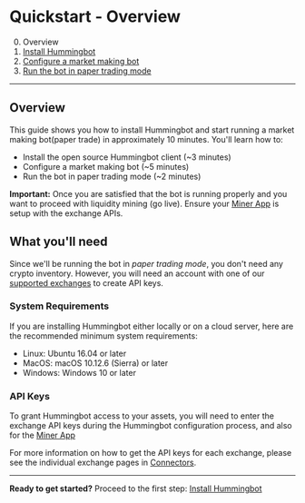 # Quickstart - Overview

0. Overview
1. [Install Hummingbot](install.md)
2. [Configure a market making bot](configure.md)
3. [Run the bot in paper trading mode](run-bot.md)

---

## Overview

This guide shows you how to install Hummingbot and start running a market making bot(paper trade) in approximately 10 minutes. You'll learn how to:

* Install the open source Hummingbot client (~3 minutes)
* Configure a market making bot (~5 minutes)
* Run the bot in paper trading mode (~2 minutes)

<b>Important:</b> Once you are satisfied that the bot is running properly and you want to proceed with liquidity mining (go live). Ensure your [Miner App](https://miners.hummingbot.io/) is setup with the exchange APIs.

## What you'll need

Since we'll be running the bot in *paper trading mode*, you don't need any crypto inventory. However, you will need an account with one of our [supported exchanges](/connectors) to create API keys.

### System Requirements

If you are installing Hummingbot either locally or on a cloud server, here are the recommended minimum system requirements:

* Linux: Ubuntu 16.04 or later
* MacOS: macOS 10.12.6 (Sierra) or later
* Windows: Windows 10 or later

<!-- ### Inventory

Hummingbot is trading software that uses your own crypto assets. You will need inventory available on each exchange where you want to run a bot.

Remember that you need inventory of both the **base asset** (the asset that you are buying and selling) and the **quote asset** (the asset that you exchange for it). For example, if you are making a market in a `BTC/USDT` trading pair, you'll need some `BTC` and `USDT`. -->

### API Keys

To grant Hummingbot access to your assets, you will need to enter the exchange API keys during the Hummingbot configuration process, and also for the [Miner App](https://miners.hummingbot.io/)

For more information on how to get the API keys for each exchange, please see the individual exchange pages in [Connectors](/connectors).

---

**Ready to get started?** Proceed to the first step: [Install Hummingbot](install.md)
